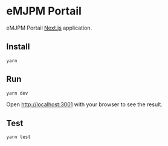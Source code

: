 # eMJPM Portail

eMJPM Portail [Next.js](https://nextjs.org/) application.

## Install

```
yarn
```

## Run

```
yarn dev
```

Open [http://localhost:3001](http://localhost:3001) with your browser to see the result.

## Test

```
yarn test
```
